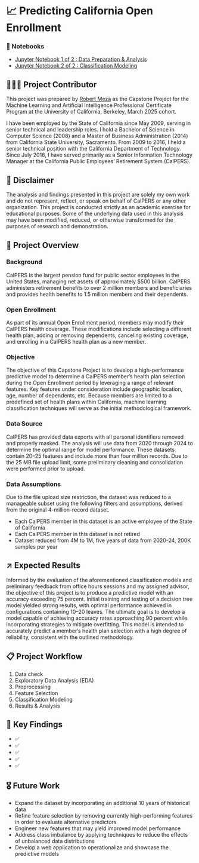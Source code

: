 # 📈 Predicting California Open Enrollment

### 📖 Notebooks
- [Jupyter Notebook 1 of 2 : Data Preparation & Analysis](capstone_1_of_2.ipynb)
- [Jupyter Notebook 2 of 2 : Classification Modeling](capstone_2_of_2.ipynb) 

## 🙋🏻‍♂️ Project Contributor
This project was prepared by  [Robert Meza](https://www.linkedin.com/in/robmeza/) as the Capstone Project for the Machine Learning and Artificial Intelligence Professional Certificate Program at the University of California, Berkeley, March 2025 cohort.

I have been employed by the State of California since May 2009, serving in senior technical and leadership roles. I hold a Bachelor of Science in Computer Science (2008) and a Master of Business Administration (2014) from California State University, Sacramento. From 2009 to 2016, I held a senior technical position with the California Department of Technology. Since July 2016, I have served primarily as a Senior Information Technology Manager at the California Public Employees’ Retirement System (CalPERS).

## 🚨 Disclaimer
The analysis and findings presented in this project are solely my own work and do not represent, reflect, or speak on behalf of CalPERS or any other organization. This project is conducted strictly as an academic exercise for educational purposes. Some of the underlying data used in this analysis may have been modified, reduced, or otherwise transformed for the purposes of research and demonstration.

## 📘 Project Overview

### Background
CalPERS is the largest pension fund for public sector employees in the United States, managing net assets of approximately $500 billion. CalPERS administers retirement benefits to over 2 million members and beneficiaries and provides health benefits to 1.5 million members and their dependents.

### Open Enrollment
As part of its annual Open Enrollment period, members may modify their CalPERS health coverage. These modifications include selecting a different health plan, adding or removing dependents, canceling existing coverage, and enrolling in a CalPERS health plan as a new member.

### Objective 
The objective of this Capstone Project is to develop a high-performance predictive model to determine a CalPERS member’s health plan selection during the Open Enrollment period by leveraging a range of relevant features. Key features under consideration include geographic location, age, number of dependents, etc. Because members are limited to a predefined set of health plans within California, machine learning classification techniques will serve as the initial methodological framework.

### Data Source
CalPERS has provided data exports with all personal identifiers removed and properly masked. The analysis will use data from 2020 through 2024 to determine the optimal range for model performance. These datasets contain 20–25 features and include more than four million records. Due to the 25 MB file upload limit, some preliminary cleaning and consolidation were performed prior to upload.

### Data Assumptions
Due to the file upload size restriction, the dataset was reduced to a manageable subset using the following filters and assumptions, derived from the original 4-million-record dataset.
- Each CalPERS member in this dataset is an active employee of the State of California
- Each CalPERS member in this dataset is not retired
- Dataset reduced from 4M to 1M, five years of data from 2020-24, 200K samples per year

## ↗️ Expected Results

Informed by the evaluation of the aforementioned classification models and preliminary feedback from office hours sessions and my assigned advisor, the objective of this project is to produce a predictive model with an accuracy exceeding 75 percent. Initial training and testing of a decision tree model yielded strong results, with optimal performance achieved in configurations containing 10–20 leaves. The ultimate goal is to develop a model capable of achieving accuracy rates approaching 90 percent while incorporating strategies to mitigate overfitting. This model is intended to accurately predict a member’s health plan selection with a high degree of reliability, consistent with the outlined methodology.

##  📋 Project Workflow
1. Data check
2. Exploratory Data Analysis (EDA)
3. Preprocessing
4. Feature Selection
5. Classification Modeling 
7. Results & Analysis
   
## 📌 Key Findings
- ✅
- ✅
- ✅
- ✅
- ✅
  
## 🎖 Future Work
- Expand the dataset by incorporating an additional 10 years of historical data
- Refine feature selection by removing currently high-performing features in order to evaluate alternative predictors
- Engineer new features that may yield improved model performance
- Address class imbalance by applying techniques to reduce the effects of unbalanced data distributions
- Develop a web application to operationalize and showcase the predictive models
